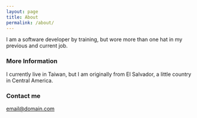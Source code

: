 ```yaml
---
layout: page
title: About
permalink: /about/
---
```


I am a software developer by training, but wore more than one hat in my previous and current job. 

### More Information

I currently live in Taiwan, but I am originally from El Salvador, a little country in Central America.


### Contact me

[email@domain.com](mailto:email@domain.com)
